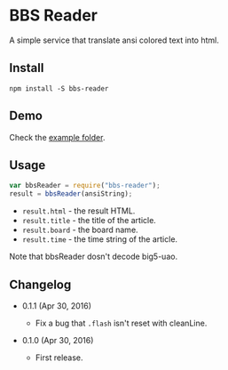 BBS Reader
==========

A simple service that translate ansi colored text into html.

Install
-------

	npm install -S bbs-reader

Demo
----

Check the [example folder](https://github.com/eight04/bbs-reader/tree/master/example).

Usage
-----

```js
var bbsReader = require("bbs-reader");
result = bbsReader(ansiString);
```

* `result.html` - the result HTML.
* `result.title` - the title of the article.
* `result.board` - the board name.
* `result.time` - the time string of the article.

Note that bbsReader dosn't decode big5-uao.

Changelog
---------

* 0.1.1 (Apr 30, 2016)

	- Fix a bug that `.flash` isn't reset with cleanLine.

* 0.1.0 (Apr 30, 2016)

	- First release.
